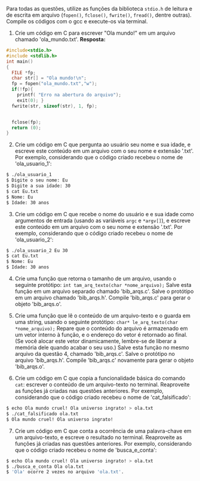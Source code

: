 Para todas as questões, utilize as funções da biblioteca `stdio.h` de leitura e de escrita em arquivo (`fopen()`, `fclose()`, `fwrite()`, `fread()`, dentre outras). Compile os códigos com o gcc e execute-os via terminal.

1. Crie um código em C para escrever "Ola mundo!" em um arquivo chamado 'ola_mundo.txt'.
**Resposta:**
```C
#include<stdio.h>
#include <stdlib.h>
int main()
{
  FILE *fp;
  char str[] = "Ola mundo!\n";
  fp = fopen("ola_mundo.txt","w");
  if(!fp){
    printf( "Erro na abertura do arquivo");
    exit(0); }
  fwrite(str, sizeof(str), 1, fp);


  fclose(fp);
  return (0);
}
```
2. Crie um código em C que pergunta ao usuário seu nome e sua idade, e escreve este conteúdo em um arquivo com o seu nome e extensão '.txt'. Por exemplo, considerando que o código criado recebeu o nome de 'ola_usuario_1':

```bash
$ ./ola_usuario_1
$ Digite o seu nome: Eu
$ Digite a sua idade: 30
$ cat Eu.txt
$ Nome: Eu
$ Idade: 30 anos
```

3. Crie um código em C que recebe o nome do usuário e e sua idade como argumentos de entrada (usando as variáveis `argc` e `*argv[]`), e escreve este conteúdo em um arquivo com o seu nome e extensão '.txt'. Por exemplo, considerando que o código criado recebeu o nome de 'ola_usuario_2':

```bash
$ ./ola_usuario_2 Eu 30
$ cat Eu.txt
$ Nome: Eu
$ Idade: 30 anos
```

4. Crie uma função que retorna o tamanho de um arquivo, usando o seguinte protótipo: `int tam_arq_texto(char *nome_arquivo);` Salve esta função em um arquivo separado chamado 'bib_arqs.c'. Salve o protótipo em um arquivo chamado 'bib_arqs.h'. Compile 'bib_arqs.c' para gerar o objeto 'bib_arqs.o'.

5. Crie uma função que lê o conteúdo de um arquivo-texto e o guarda em uma string, usando o seguinte protótipo: `char* le_arq_texto(char *nome_arquivo);` Repare que o conteúdo do arquivo é armazenado em um vetor interno à função, e o endereço do vetor é retornado ao final. (Se você alocar este vetor dinamicamente, lembre-se de liberar a memória dele quando acabar o seu uso.) Salve esta função no mesmo arquivo da questão 4, chamado 'bib_arqs.c'. Salve o protótipo no arquivo 'bib_arqs.h'. Compile 'bib_arqs.c' novamente para gerar o objeto 'bib_arqs.o'.

6. Crie um código em C que copia a funcionalidade básica do comando `cat`: escrever o conteúdo de um arquivo-texto no terminal. Reaproveite as funções já criadas nas questões anteriores. Por exemplo, considerando que o código criado recebeu o nome de 'cat_falsificado':

```bash
$ echo Ola mundo cruel! Ola universo ingrato! > ola.txt
$ ./cat_falsificado ola.txt
$ Ola mundo cruel! Ola universo ingrato!
```

7. Crie um código em C que conta a ocorrência de uma palavra-chave em um arquivo-texto, e escreve o resultado no terminal. Reaproveite as funções já criadas nas questões anteriores. Por exemplo, considerando que o código criado recebeu o nome de 'busca_e_conta':

```bash
$ echo Ola mundo cruel! Ola universo ingrato! > ola.txt
$ ./busca_e_conta Ola ola.txt
$ 'Ola' ocorre 2 vezes no arquivo 'ola.txt'.
```
